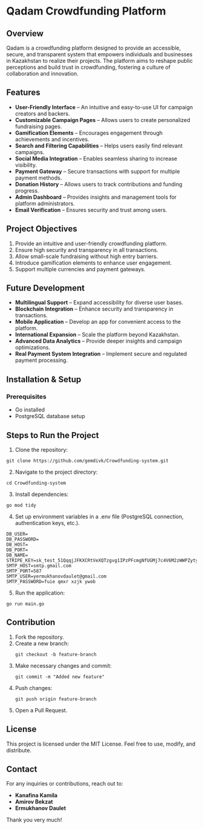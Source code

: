 # Qadam Crowdfunding Platform

## Overview
Qadam is a crowdfunding platform designed to provide an accessible, secure, and transparent system that empowers individuals and businesses in Kazakhstan to realize their projects. The platform aims to reshape public perceptions and build trust in crowdfunding, fostering a culture of collaboration and innovation.

## Features
- **User-Friendly Interface** – An intuitive and easy-to-use UI for campaign creators and backers.
- **Customizable Campaign Pages** – Allows users to create personalized fundraising pages.
- **Gamification Elements** – Encourages engagement through achievements and incentives.
- **Search and Filtering Capabilities** – Helps users easily find relevant campaigns.
- **Social Media Integration** – Enables seamless sharing to increase visibility.
- **Payment Gateway** – Secure transactions with support for multiple payment methods.
- **Donation History** – Allows users to track contributions and funding progress.
- **Admin Dashboard** – Provides insights and management tools for platform administrators.
- **Email Verification** – Ensures security and trust among users.

## Project Objectives
1. Provide an intuitive and user-friendly crowdfunding platform.
2. Ensure high security and transparency in all transactions.
3. Allow small-scale fundraising without high entry barriers.
4. Introduce gamification elements to enhance user engagement.
5. Support multiple currencies and payment gateways.

## Future Development
- **Multilingual Support** – Expand accessibility for diverse user bases.
- **Blockchain Integration** – Enhance security and transparency in transactions.
- **Mobile Application** – Develop an app for convenient access to the platform.
- **International Expansion** – Scale the platform beyond Kazakhstan.
- **Advanced Data Analytics** – Provide deeper insights and campaign optimizations.
- **Real Payment System Integration** – Implement secure and regulated payment processing.

## Installation & Setup
### Prerequisites
- Go installed
- PostgreSQL database setup

## Steps to Run the Project
1. Clone the repository:
```
git clone https://github.com/gemdivk/Crowdfunding-system.git
```
2. Navigate to the project directory:
```
cd Crowdfunding-system
```
3. Install dependencies:
```
go mod tidy
```
4. Set up environment variables in a .env file (PostgreSQL connection, authentication keys, etc.).
```
DB_USER=
DB_PASSWORD=
DB_HOST=
DB_PORT=
DB_NAME=
STRIPE_KEY=sk_test_51QqqjJFKXCRtVeXQTzgvg1IPzPFcmgNfUGMj7c4V6M2zWWPZytyRQLhABle07pJApeEAQPsccZzvBLkAo904s59L007CILTCXm
SMTP_HOST=smtp.gmail.com
SMTP_PORT=587
SMTP_USER=yermukhanovdaulet@gmail.com
SMTP_PASSWORD=fuie qmxr xzjk ywob
```
5. Run the application:
```
go run main.go
```

## Contribution
1. Fork the repository.
2. Create a new branch:
   ```
   git checkout -b feature-branch
   ```
3. Make necessary changes and commit:
   ```
   git commit -m "Added new feature"
   ```
4. Push changes:
   ```
   git push origin feature-branch
   ```
5. Open a Pull Request.

## License
This project is licensed under the MIT License. Feel free to use, modify, and distribute.

## Contact
For any inquiries or contributions, reach out to:
- **Kanafina Kamila**
- **Amirov Bekzat**
- **Ermukhanov Daulet**

Thank you very much!
